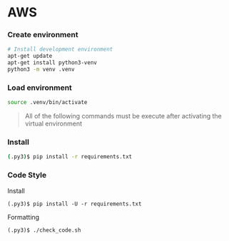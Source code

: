 # AWS

### Create environment

```bash
# Install development environment
apt-get update
apt-get install python3-venv
python3 -m venv .venv
```

### Load environment

```bash
source .venv/bin/activate
```

> All of the following commands must be execute after activating the virtual environment

### Install

```bash
(.py3)$ pip install -r requirements.txt
```

### Code Style

Install
```
(.py3)$ pip install -U -r requirements.txt
```

Formatting
```
(.py3)$ ./check_code.sh
```


